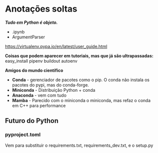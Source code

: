# Anotações soltas 

***Tudo em Python é objeto.***

- .ipynb
- ArgumentParser



https://virtualenv.pypa.io/en/latest/user_guide.html


**Coisas que podem aparecer em tutoriais, mas que já são ultrapassadas:**
easy_install
pipenv
buildout
autoenv


**Amigos do mundo científico**
- **Conda** - gerenciador de pacotes como o pip. O conda não instala os pacotes do pypi, mas do conda-forge.
- **Miniconda** - Distribuição Python + conda
- **Anaconda** - vem com tudo
- **Mamba** - Parecido com o miniconda o miniconda, mas refaz o conda em C++ para performance

## Futuro do Python

### pyproject.toml
Vem para substituir o requirements.txt, requirements_dev.txt, e o setup.py